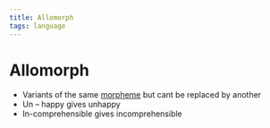 ```yaml
---
title: Allomorph
tags: language
---
```


# Allomorph
- Variants of the same [morpheme](Morpheme.md) but cant be replaced by another
- Un – happy gives unhappy
- In-comprehensible gives incomprehensible
























































































